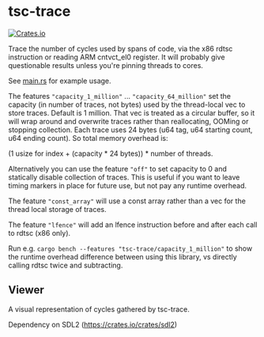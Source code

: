 # tsc-trace

[![Crates.io](https://img.shields.io/crates/v/tsc-trace.svg)](https://crates.io/crates/tsc-trace)

Trace the number of cycles used by spans of code, via the x86 rdtsc instruction or reading ARM cntvct_el0 register.
It will probably give questionable results unless you're pinning threads to cores.

See [main.rs](https://github.com/koeninger/tsc-trace/blob/main/src/main.rs) for example usage.

The features `"capacity_1_million"` ... `"capacity_64_million"` set the capacity (in number of traces, not bytes) used by the thread-local vec to store traces.
Default is 1 million.
That vec is treated as a circular buffer, so it will wrap around and overwrite traces rather than reallocating, OOMing or stopping collection.
Each trace uses 24 bytes (u64 tag, u64 starting count, u64 ending count).
So total memory overhead is:

(1 usize for index + (capacity * 24 bytes)) * number of threads. 

Alternatively you can use the feature `"off"` to set capacity to 0 and statically disable collection of traces.
This is useful if you want to leave timing markers in place for future use, but not pay any runtime overhead.

The feature `"const_array"` will use a const array rather than a vec for the thread local storage of traces.

The feature `"lfence"` will add an lfence instruction before and after each call to rdtsc (x86 only).

Run e.g. `cargo bench --features "tsc-trace/capacity_1_million"` to show the runtime overhead difference between using this library, vs directly calling rdtsc twice and subtracting.

## Viewer

A visual representation of cycles gathered by tsc-trace.

Dependency on SDL2 (https://crates.io/crates/sdl2)
